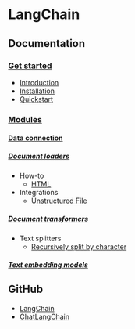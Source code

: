 # LangChain

## Documentation
### [Get started](https://python.langchain.com/docs/get_started)
* [Introduction](https://python.langchain.com/docs/get_started/introduction)
* [Installation](https://python.langchain.com/docs/get_started/installation)
* [Quickstart](https://python.langchain.com/docs/get_started/quickstart)

### [Modules](https://python.langchain.com/docs/modules/)
#### [Data connection](https://python.langchain.com/docs/modules/data_connection/)
##### [Document loaders](https://python.langchain.com/docs/modules/data_connection/document_loaders/)
* How-to
  * [HTML](https://python.langchain.com/docs/modules/data_connection/document_loaders/how_to/html)
* Integrations
  * [Unstructured File](https://python.langchain.com/docs/modules/data_connection/document_loaders/integrations/unstructured_file)

##### [Document transformers](https://python.langchain.com/docs/modules/data_connection/document_transformers/)
* Text splitters
  * [Recursively split by character](https://python.langchain.com/docs/modules/data_connection/document_transformers/text_splitters/recursive_text_splitter)

##### [Text embedding models](https://python.langchain.com/docs/modules/data_connection/text_embedding/)

## GitHub

* [LangChain](https://github.com/hwchase17/langchain)
* [ChatLangChain](https://github.com/hwchase17/chat-langchain)
